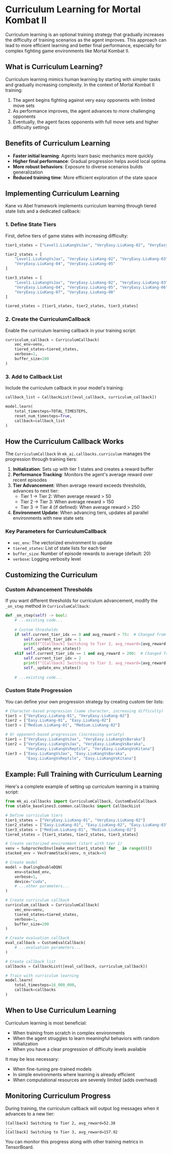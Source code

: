 # Curriculum Learning for Mortal Kombat II

Curriculum learning is an optional training strategy that gradually increases the difficulty of training scenarios as the agent improves. This approach can lead to more efficient learning and better final performance, especially for complex fighting game environments like Mortal Kombat II.

## What is Curriculum Learning?

Curriculum learning mimics human learning by starting with simpler tasks and gradually increasing complexity. In the context of Mortal Kombat II training:

1. The agent begins fighting against very easy opponents with limited move sets
2. As performance improves, the agent advances to more challenging opponents
3. Eventually, the agent faces opponents with full move sets and higher difficulty settings

## Benefits of Curriculum Learning

- **Faster initial learning**: Agents learn basic mechanics more quickly
- **Higher final performance**: Gradual progression helps avoid local optima
- **More robust behaviors**: Exposure to diverse scenarios builds generalization
- **Reduced training time**: More efficient exploration of the state space

## Implementing Curriculum Learning

Kane vs Abel framework implements curriculum learning through tiered state lists and a dedicated callback:

### 1. Define State Tiers

First, define tiers of game states with increasing difficulty:

```python
tier1_states = ["Level1.LiuKangVsJax", "VeryEasy.LiuKang-02", "VeryEasy.LiuKang-03"]

tier2_states = [
    "Level1.LiuKangVsJax", "VeryEasy.LiuKang-02", "VeryEasy.LiuKang-03",
    "VeryEasy.LiuKang-04", "VeryEasy.LiuKang-05"
]

tier3_states = [
    "Level1.LiuKangVsJax", "VeryEasy.LiuKang-02", "VeryEasy.LiuKang-03",
    "VeryEasy.LiuKang-04", "VeryEasy.LiuKang-05", "VeryEasy.LiuKang-06",
    "VeryEasy.LiuKang-07", "VeryEasy.LiuKang-08"
]

tiered_states = [tier1_states, tier2_states, tier3_states]
```

### 2. Create the CurriculumCallback

Enable the curriculum learning callback in your training script:

```python
curriculum_callback = CurriculumCallback(
    vec_env=venv,
    tiered_states=tiered_states,
    verbose=1,
    buffer_size=100
)
```

### 3. Add to Callback List

Include the curriculum callback in your model's training:

```python
callback_list = CallbackList([eval_callback, curriculum_callback])

model.learn(
    total_timesteps=TOTAL_TIMESTEPS,
    reset_num_timesteps=True,
    callback=callback_list
)
```

## How the Curriculum Callback Works

The `CurriculumCallback` in `mk_ai.callbacks.curriculum` manages the progression through training tiers:

1. **Initialization**: Sets up with tier 1 states and creates a reward buffer
2. **Performance Tracking**: Monitors the agent's average reward over recent episodes
3. **Tier Advancement**: When average reward exceeds thresholds, advances to next tier:
   - Tier 1 → Tier 2: When average reward > 50
   - Tier 2 → Tier 3: When average reward > 150
   - Tier 3 → Tier 4 (if defined): When average reward > 250
4. **Environment Update**: When advancing tiers, updates all parallel environments with new state sets

### Key Parameters for CurriculumCallback

- `vec_env`: The vectorized environment to update
- `tiered_states`: List of state lists for each tier
- `buffer_size`: Number of episode rewards to average (default: 20)
- `verbose`: Logging verbosity level

## Customizing the Curriculum

### Custom Advancement Thresholds

If you want different thresholds for curriculum advancement, modify the `_on_step` method in `CurriculumCallback`:

```python
def _on_step(self) -> bool:
    # ...existing code...
    
    # Custom thresholds
    if self.current_tier_idx == 0 and avg_reward > 75:  # Changed from 50
        self.current_tier_idx = 1
        print(f"[Callback] Switching to Tier 2, avg_reward={avg_reward:.2f}")
        self._update_env_states()
    elif self.current_tier_idx == 1 and avg_reward > 200:  # Changed from 150
        self.current_tier_idx = 2
        print(f"[Callback] Switching to Tier 3, avg_reward={avg_reward:.2f}")
        self._update_env_states()
    
    # ...existing code...
```

### Custom State Progression

You can define your own progression strategy by creating custom tier lists:

```python
# Character-based progression (same character, increasing difficulty)
tier1 = ["VeryEasy.LiuKang-01", "VeryEasy.LiuKang-02"]
tier2 = ["Easy.LiuKang-01", "Easy.LiuKang-02"]
tier3 = ["Medium.LiuKang-01", "Medium.LiuKang-02"]

# Or opponent-based progression (increasing variety)
tier1 = ["VeryEasy.LiuKangVsJax", "VeryEasy.LiuKangVsBaraka"]
tier2 = ["VeryEasy.LiuKangVsJax", "VeryEasy.LiuKangVsBaraka", 
         "VeryEasy.LiuKangVsReptile", "VeryEasy.LiuKangVsKitana"]
tier3 = ["Easy.LiuKangVsJax", "Easy.LiuKangVsBaraka", 
         "Easy.LiuKangVsReptile", "Easy.LiuKangVsKitana"]
```

## Example: Full Training with Curriculum Learning

Here's a complete example of setting up curriculum learning in a training script:

```python
from mk_ai.callbacks import CurriculumCallback, CustomEvalCallback
from stable_baselines3.common.callbacks import CallbackList

# Define curriculum tiers
tier1_states = ["VeryEasy.LiuKang-01", "VeryEasy.LiuKang-02"]
tier2_states = ["Easy.LiuKang-01", "Easy.LiuKang-02", "Easy.LiuKang-03"]
tier3_states = ["Medium.LiuKang-01", "Medium.LiuKang-02"]
tiered_states = [tier1_states, tier2_states, tier3_states]

# Create vectorized environment (start with tier 1)
venv = SubprocVecEnv([make_env(tier1_states) for _ in range(8)])
stacked_env = VecFrameStack(venv, n_stack=4)

# Create model
model = DuelingDoubleDQN(
    env=stacked_env,
    verbose=1,
    device="cuda",
    # ...other parameters...
)

# Create curriculum callback
curriculum_callback = CurriculumCallback(
    vec_env=venv,
    tiered_states=tiered_states,
    verbose=1,
    buffer_size=100
)

# Create evaluation callback
eval_callback = CustomEvalCallback(
    # ...evaluation parameters...
)

# Create callback list
callbacks = CallbackList([eval_callback, curriculum_callback])

# Train with curriculum learning
model.learn(
    total_timesteps=16_000_000,
    callback=callbacks
)
```

## When to Use Curriculum Learning

Curriculum learning is most beneficial:
- When training from scratch in complex environments
- When the agent struggles to learn meaningful behaviors with random initialization
- When you have a clear progression of difficulty levels available

It may be less necessary:
- When fine-tuning pre-trained models
- In simple environments where learning is already efficient
- When computational resources are severely limited (adds overhead)

## Monitoring Curriculum Progress

During training, the curriculum callback will output log messages when it advances to a new tier:

```
[Callback] Switching to Tier 2, avg_reward=52.38
...
[Callback] Switching to Tier 3, avg_reward=157.92
```

You can monitor this progress along with other training metrics in TensorBoard.